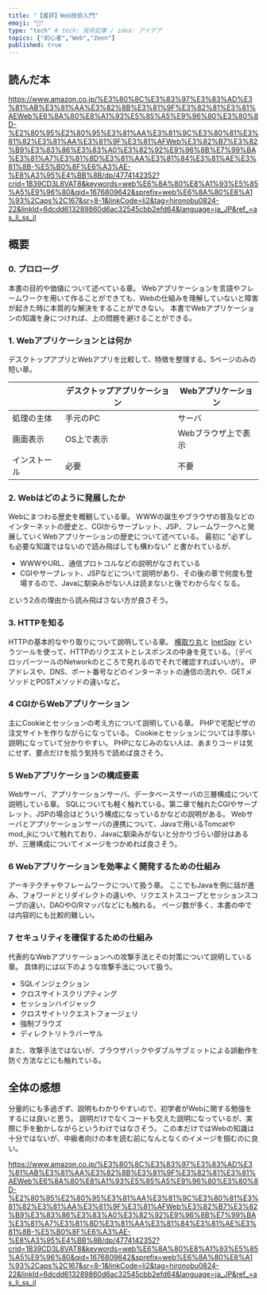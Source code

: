 ```yaml
---
title: "【書評】Web技術入門"
emoji: "🎉"
type: "tech" # tech: 技術記事 / idea: アイデア
topics: ["初心者","Web","Zenn"]
published: true
---
```

## 読んだ本

https://www.amazon.co.jp/%E3%80%8C%E3%83%97%E3%83%AD%E3%81%AB%E3%81%AA%E3%82%8B%E3%81%9F%E3%82%81%E3%81%AEWeb%E6%8A%80%E8%A1%93%E5%85%A5%E9%96%80%E3%80%8D-%E2%80%95%E2%80%95%E3%81%AA%E3%81%9C%E3%80%81%E3%81%82%E3%81%AA%E3%81%9F%E3%81%AFWeb%E3%82%B7%E3%82%B9%E3%83%86%E3%83%A0%E3%82%92%E9%96%8B%E7%99%BA%E3%81%A7%E3%81%8D%E3%81%AA%E3%81%84%E3%81%AE%E3%81%8B-%E5%B0%8F%E6%A3%AE-%E8%A3%95%E4%BB%8B/dp/4774142352?crid=1B39CD3L8VAT8&keywords=web%E6%8A%80%E8%A1%93%E5%85%A5%E9%96%80&qid=1676809642&sprefix=web%E6%8A%80%E8%A1%93%2Caps%2C167&sr=8-1&linkCode=li2&tag=hironobu0824-22&linkId=6dcdd613289860d6ac32545cbb2efd64&language=ja_JP&ref_=as_li_ss_il

## 概要
### 0. プロローグ
本書の目的や価値について述べている章。
Webアプリケーションを言語やフレームワークを用いて作ることができても、Webの仕組みを理解していないと障害が起きた時に本質的な解決をすることができない。
本書でWebアプリケーションの知識を身につければ、上の問題を避けることができる。

### 1. Webアプリケーションとは何か
デスクトップアプリとWebアプリを比較して、特徴を整理する。5ページのみの短い章。

|   |  デスクトップアプリケーション  | Webアプリケーション |
| ---- | ---- | ---- |
|  処理の主体 |  手元のPC  | サーバ |
|  画面表示 | OS上で表示  | Webブラウザ上で表示 |
|  インストール |  必要  | 不要 |

### 2. Webはどのように発展したか
Webにまつわる歴史を概観している章。
WWWの誕生やブラウザの普及などのインターネットの歴史と、CGIからサーブレット、JSP、フレームワークへと発展していくWebアプリケーションの歴史について述べている。
最初に "必ずしも必要な知識ではないので読み飛ばしても構わない" と書かれているが、
- WWWやURL、通信プロトコルなどの説明がなされている
- CGIやサーブレット、JSPなどについて説明があり、その後の章で何度も登場するので、Javaに馴染みがない人は読まないと後でわからなくなる。

という2点の理由から読み飛ばさない方が良さそう。

### 3. HTTPを知る
HTTPの基本的なやり取りについて説明している章。
[横取り丸](https://hide.maruo.co.jp/software/ydm.html)と [InetSpy](https://hide.maruo.co.jp/software/inetspy.html) というツールを使って、HTTPのリクエストとレスポンスの中身を見ている。（デベロッパーツールのNetworkのところで見れるのでそれで確認すればいいが）。
IPアドレスや、DNS、ポート番号などのインターネットの通信の流れや、GETメソッドとPOSTメソッドの違いなど。

### 4 CGIからWebアプリケーション
主にCookieとセッションの考え方について説明している章。
PHPで宅配ピザの注文サイトを作りながらになっている。
Cookieとセッションについては手厚い説明になっていて分かりやすい。
PHPになじみのない人は、あまりコードは気にせず、要点だけを拾う気持ちで読めば良さそう。

### 5 Webアプリケーションの構成要素
Webサーバ、アプリケーションサーバ、データベースサーバの三層構成について説明している章。
SQLについても軽く触れている。第二章で触れたCGIやサーブレット、JSPの場合はどういう構成になっているかなどの説明がある。
Webサーバとアプリケーションサーバの連携について、Javaで用いるTomcatやmod_jkについて触れており、Javaに馴染みがないと分かりづらい部分はあるが、三層構成についてイメージをつかめれば良さそう。

### 6 Webアプリケーションを効率よく開発するための仕組み
アーキテクチャやフレームワークについて扱う章。
ここでもJavaを例に話が進み、フォワードとリダイレクトの違いや、リクエストスコープとセッションスコープの違い、DAOやO/Rマッパなどにも触れる。
ページ数が多く、本書の中では内容的にも比較的難しい。

### 7 セキュリティを確保するための仕組み
代表的なWebアプリケーションへの攻撃手法とその対策について説明している章。
具体的には以下のような攻撃手法について扱う。
- SQLインジェクション
- クロスサイトスクリプティング
- セッションハイジャック
- クロスサイトリクエストフォージェリ
- 強制ブラウズ
- ディレクトリトラバーサル

また、攻撃手法ではないが、ブラウザバックやダブルサブミットによる誤動作を防ぐ方法などにも触れている。

## 全体の感想
分量的にも多過ぎず、説明もわかりやすいので、初学者がWebに関する勉強をするには良いと思う。
説明だけでなくコードも交えた説明になっているが、実際に手を動かしながらというわけではなさそう。
この本だけではWebの知識は十分ではないが、中級者向けの本を読む前になんとなくのイメージを掴むのに良い。

https://www.amazon.co.jp/%E3%80%8C%E3%83%97%E3%83%AD%E3%81%AB%E3%81%AA%E3%82%8B%E3%81%9F%E3%82%81%E3%81%AEWeb%E6%8A%80%E8%A1%93%E5%85%A5%E9%96%80%E3%80%8D-%E2%80%95%E2%80%95%E3%81%AA%E3%81%9C%E3%80%81%E3%81%82%E3%81%AA%E3%81%9F%E3%81%AFWeb%E3%82%B7%E3%82%B9%E3%83%86%E3%83%A0%E3%82%92%E9%96%8B%E7%99%BA%E3%81%A7%E3%81%8D%E3%81%AA%E3%81%84%E3%81%AE%E3%81%8B-%E5%B0%8F%E6%A3%AE-%E8%A3%95%E4%BB%8B/dp/4774142352?crid=1B39CD3L8VAT8&keywords=web%E6%8A%80%E8%A1%93%E5%85%A5%E9%96%80&qid=1676809642&sprefix=web%E6%8A%80%E8%A1%93%2Caps%2C167&sr=8-1&linkCode=li2&tag=hironobu0824-22&linkId=6dcdd613289860d6ac32545cbb2efd64&language=ja_JP&ref_=as_li_ss_il
